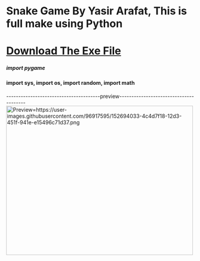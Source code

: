 # Snake Game By Yasir Arafat, This is full make using Python
<h1><a href="https://github.com/proarafat/snake_game/raw/main/exe/mainexe/Arafat%20Snake%20Game.exe">Download The Exe File</a></h1>
<h5>import pygame</h5>
<h4>import sys, import os, import random, import math</h4>
---------------------------------------preview---------------------------------------
<img src="https://user-images.githubusercontent.com/96917595/152694033-4c4d7f18-12d3-451f-941e-e15496c71d37.png" alt="Preview=https://user-images.githubusercontent.com/96917595/152694033-4c4d7f18-12d3-451f-941e-e15496c71d37.png" width="500" height="400">

